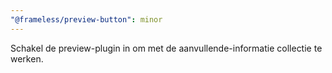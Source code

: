 ```yaml
---
"@frameless/preview-button": minor
---
```


Schakel de preview-plugin in om met de aanvullende-informatie collectie te werken.
